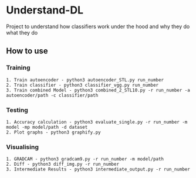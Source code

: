 # Understand-DL
Project to understand how classifiers work under the hood and why they do what they do

## How to use

### Training
```
1. Train autoencoder - python3 autoencoder_STL.py run_number
2. Train classifier - python3 classifier_vgg.py run_number
3. Train combined Model - python3 combined_2_STL10.py -r run_number -a autoencoder/path -c classifier/path
```

### Testing
```
1. Accuracy calculation - python3 evaluate_single.py -r run_number -m model -mp model/path -d dataset
2. Plot graphs - python3 graphify.py
```

### Visualising
```
1. GRADCAM - python3 gradcam9.py -r run_number -m model/path
2. Diff - python3 diff_img.py -r run_number
3. Intermediate Results - python3 intermediate_output.py -r run_number
```
